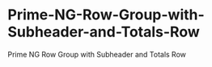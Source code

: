 # Prime-NG-Row-Group-with-Subheader-and-Totals-Row
Prime NG Row Group with Subheader and Totals Row
